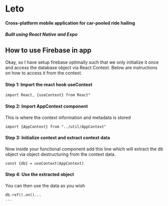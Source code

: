 # Leto

#### Cross-platform mobile application for car-pooled ride hailing

##### Built using React Native and Expo

## How to use Firebase in app

Okay, so I have setup firebase optimally such that we only initialize it once and access the database object via React Context. Below are instructions on how to access it from the context.

#### Step 1: Import the react hook useContext

`import React, {useContext} from React"`

#### Step 2: Import AppContext component

This is where the context information and metadata is stored

`import {AppContext} from "../util/AppContext"`

#### Step 3: Initialize context and extract context data

Now inside your functional component add this line which will extract the db object via object destructuring from the context data.

`const {db} = useContext(AppContext)`

#### Step 4: Use the extracted object

You can then use the data as you wish

```
db.ref().on()...
...

```

